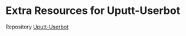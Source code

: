 # Extra Resources for Uputt-Userbot
Repository [Uputt-Userbot](https://github.com/iamuput/Uputt-Userbot)
